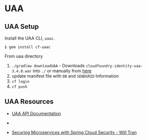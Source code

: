 # UAA


## UAA Setup

Install the UAA CLI, `uaac`.

`$ gem install cf-uaac`

From uaa directory

1. `./gradlew downloadUAA` - Downloads `cloudfoundry-identity-uaa-3.4.0.war` into `./`
or manually from [here](http://repo.spring.io/release/org/cloudfoundry/identity/cloudfoundry-identity-uaa/3.4.0/cloudfoundry-identity-uaa-3.4.0.war)
1. update manifest file with `DB` and `SENDGRID` Information
1. `cf login`
1. `cf push`

## UAA Resources
* [UAA API Documentation](https://docs.cloudfoundry.org/api/uaa/)
* 

* [Securing Microservices with Spring Cloud Security - Will Tran](https://www.youtube.com/watch?v=USMl2GNg2r0)
